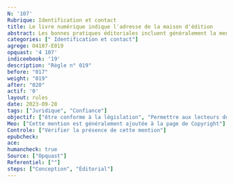 ```yaml
---
N: '107'
Rubrique: Identification et contact
title: Le livre numérique indique l'adresse de la maison d'édition 
abstract: Les bonnes pratiques éditoriales incluent généralement la mention de l'adresse de l'éditeur pour des raisons de professionnalisme et de crédibilité. Par ailleurs, dans de nombreux pays, la législation nationale sur la publication et le dépôt légal impose des exigences spécifiques concernant les informations à inclure dans les publications, y compris l'adresse de l'éditeur.
categories: [" Identification et contact"]
agrege: O4107-E019
opquast: '4 107'
indiceebook: '19'
description: "Règle n° 019"
before: "017"
weight: "019"
after: "020"
actif: '0'
layout: rules
date: 2023-09-28
tags: ["Juridique", "Confiance"]
objectif: ["être conforme à la législation", "Permettre aux lecteurs de vous contacter"]
Meo: ["Cette mention est généralement ajoutée à la page de Copyright"]
Controle: ["Vérifier la présence de cette mention"]
epubcheck: 
ace: 
humancheck: true
Source: ["Opquast"]
Referentiel: [""]
steps: ["Conception", "Éditorial"]
---
```


<!-- 
Normes Internationales : Bien que les normes internationales comme celles de l'ISO (International Organization for Standardization) ne spécifient pas explicitement cette obligation, elles recommandent des pratiques de publication qui incluent des informations complètes sur l'éditeur.
France : Le Code du patrimoine français, notamment les articles L131-1 et suivants, régit le dépôt légal et impose des obligations aux éditeurs, y compris la mention de leur adresse.
États-Unis : Aux États-Unis, bien que le dépôt légal soit géré par la Bibliothèque du Congrès, il n'y a pas de loi fédérale spécifique imposant la mention de l'adresse de l'éditeur. Cependant, les bonnes pratiques éditoriales et les exigences des distributeurs peuvent l'imposer. -->